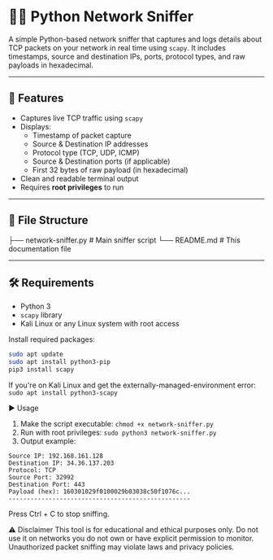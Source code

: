 # 🕵️‍♂️ Python Network Sniffer

A simple Python-based network sniffer that captures and logs details about TCP packets on your network in real time using `scapy`. It includes timestamps, source and destination IPs, ports, protocol types, and raw payloads in hexadecimal.

---

## 🔧 Features

- Captures live TCP traffic using `scapy`
- Displays:
  - Timestamp of packet capture
  - Source & Destination IP addresses
  - Protocol type (TCP, UDP, ICMP)
  - Source & Destination ports (if applicable)
  - First 32 bytes of raw payload (in hexadecimal)
- Clean and readable terminal output
- Requires **root privileges** to run

---

## 📁 File Structure

├── network-sniffer.py # Main sniffer script
└── README.md # This documentation file

---

## 🛠️ Requirements

- Python 3
- `scapy` library
- Kali Linux or any Linux system with root access

Install required packages:

```bash
sudo apt update
sudo apt install python3-pip
pip3 install scapy
```

If you're on Kali Linux and get the externally-managed-environment error:
```sudo apt install python3-scapy```

▶️ Usage
1. Make the script executable:
  ```chmod +x network-sniffer.py```
2. Run with root privileges:
  ```sudo python3 network-sniffer.py```
3. Output example:
  ```[2025-07-28 14:24:34]
Source IP: 192.168.161.128
Destination IP: 34.36.137.203
Protocol: TCP
Source Port: 32992
Destination Port: 443
Payload (hex): 160301029f0100029b03038c50f1076c...
--------------------------------------------------
```



Press Ctrl + C to stop sniffing.

⚠️ Disclaimer
This tool is for educational and ethical purposes only. Do not use it on networks you do not own or have explicit permission to monitor. Unauthorized packet sniffing may violate laws and privacy policies.

